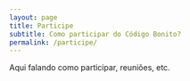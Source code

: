 ```yaml
---
layout: page
title: Participe
subtitle: Como participar do Código Bonito?
permalink: /participe/
---
```


Aqui falando como participar, reuniões, etc.